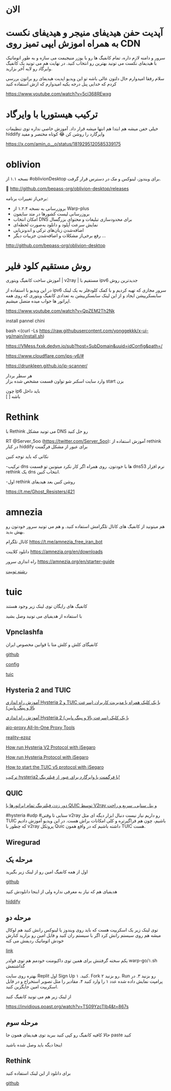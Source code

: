 # الان

#  آپدیت حفن هیدیفای منیجر و هیدیفای نکست به همراه اموزش ایپی تمیز روی CDN 

سرور و دامنه لازم داره، تمام کانفیگ ها رو با یوزر منیجیمت می سازه و به طور اتوماتیک با هیدیفای نکست می تونید بهترین رو انتخاب کنید. در نهایت هم می تونید یک کانفیگ وایرگاد رو لایه آخر بزارید.



سلام رفقا امیدوارم حال دلتون عالی باشه تو این ویدیو اپدیت هیدیفای رو براتون بررسی کردم که خدایی پنل درجه یکیه امیدوارم که ازش استفاده کنید

https://www.youtube.com/watch?v=5ci368REwxg





# ترکیب هیستوریا با وایرگاد

خیلی خفن میشه هم ابتدا هم انتها میشه قرار داد. آموزش خاصی نداره توی تنظیمات hiddify وایرگارد را روشن کن 😂 کوتاه مختصر و مفید 

https://x.com/amin_o__o/status/1819295120585339175



# oblivion

نسخه ۱.۱ از #oblivionDesktop برای ویندوز، لینوکس و مک در دسترس قرار گرفت.

🚀 http://github.com/bepass-org/oblivion-desktop/releases

برخی‌از تغییرات برنامه:
- بروزرسانی به نسخه ۱.۲.۴ از Warp-plus
- بروزرسانی لیست کشورها در متد سایفون
- امکان انتخاب DNS برای محدودسازی تبلیغات و محتوای بزرگسال
- نمایش سرعت آپلود و دانلود به‌صورت لحظه‌ای
- اضافه‌شدن زبان‌های ترکی و اندونزیایی 
- رفع برخی‌از مشکلات و اضافه‌شدن جزییات دیگر ...

http://github.com/bepass-org/oblivion-desktop


# روش مستقیم کلود فلیر

 آموزش ساخت کانفیگ ویتوری | v2ray | مستقیم با ipv6 جدیدترین روش 

 در این ویدیو با استفاده از ipv6 سرور مجازی که تهیه کردیم و با کمک کلودفلر به یک لینک سابسکریپشن ایجاد و از این لینک سابسکریپشن به تعدادی کانفیگ ویتوری که روی همه اپراتور ها جواب میده متصل میشیم.

 https://www.youtube.com/watch?v=QpZEM2Th2Nk

install pannel chini

bash <(curl -Ls https://raw.githubusercontent.com/yonggekkk/x-ui-yg/main/install.sh)


https://VMess.fxxk.dedyn.io/sub?host=SubDomain&uuid=idConfig&path=/



https://www.cloudflare.com/ips-v6/#

https://drunkleen.github.io/ip-scanner/

هر سطر بردار  
وارد سایت اسکنر شو
تو‌اون قسمت مشخص شده بزار
start بزن



چون ip6
باید داخل  
[   ]
باشه
 
 

# Rethink 

با Rethink می تونید مشکل DNS رو حل کنید

RT @Server_5oo (https://twitter.com/Server_5oo): آموزش استفاده از rethink در کنار hiddify برای عبور از مشکل فرگمنت

نکاتی که باید توجه کنین

-ترکیب dns ها با خودتون. روی همراه اگر کار نکرد میتونین تو قسمت dns53 نرم افزار rethink یک dns انتخاب کنین.

-اول rethink روشن کنین بعد هیدیفای


https://t.me/Ghost_Resisters/421


#  amnezia


هم میتونید از کانفیگ های کانال تلگرامش استفاده کنید.
و هم می تونید سرور خودتون رو بهش بدید.


کانال تلگرام
https://t.me/amnezia_free_iran_bot

دانلود کلاینت
https://amnezia.org/en/downloads

راه اندازی سرور
https://amnezia.org/en/starter-guide



[رشته توییت](https://threadreaderapp.com/thread/1792540626967204087.html)



# tuic 

کانفیگ های رایگان توی لینک زیر وجود هستند

با استفاده از هدیفیای می تونید وصل بشید

## Vpnclashfa

 کانفیگای کلش و کلش متا با قوانین مخصوص ایران 

 [github](https://github.com/coldwater-10/Vpnclashfa)

 [config](https://raw.githubusercontent.com/coldwater-10/Vpnclashfa/main/raw/irc)

 [tuic](https://raw.githubusercontent.com/coldwater-10/Vpnclashfa/main/raw/tuic%20%26%20hy2.txt)


## Hysteria 2  and TUIC

[ آموزش راه اندازی Hysteria 2 و TUIC با یک کلیک همراه با مدیریت کاربران (سرعت بالا و پینگ پایین) ](https://www.youtube.com/watch?v=T_p9VqngfY8&t=69s)

[ آموزش راه اندازی Hysteria 2 با یک کلیک (سرعت بالا و پینگ پایین) ](https://www.youtube.com/watch?v=Tj-zM0yT62A&t=5s)


[aio-proxy All-In-One Proxy Tools](https://github.com/hrostami/aio-proxy)

[reality-ezpz](https://github.com/aleskxyz/reality-ezpz)

[How run Hysteria V2 Protocol with iSegaro](https://telegra.ph/How-run-Hysteria-V2-Protocol-with-iSegaro-09-02)

[How run Hysteria Protocol with iSegaro](https://telegra.ph/How-run-Hysteria-Protocol-with-iSegaro-04-07)

[How to start the TUIC v5 protocol with iSegaro](https://telegra.ph/How-to-start-the-TUIC-v5-protocol-with-iSegaro-08-26)


[ترکیب hysteria2 با فرگمنت یا وایرگارد برای عبور از فیلترینگ!](https://telegra.ph/%D8%AA%D8%B1%DA%A9%DB%8C%D8%A8-hysteria2-%D8%A8%D8%A7-fragment-%D9%88-%D9%88%D8%A7%DB%8C%D8%B1%DA%AF%D8%A7%D8%B1%D8%AF-%D8%A8%D8%B1%D8%A7%DB%8C-%D8%B9%D8%A8%D9%88%D8%B1-%D8%A7%D8%B2-%D9%81%DB%8C%D9%84%D8%AA%D8%B1%DB%8C%D9%86%DA%AF-03-13)


## QUIC
[ دور زدن فیلترینگ تمام اپراتورها با QUIC توسط V2ray و پنل سنایی. سریع و راحت ](https://www.youtube.com/watch?v=K4aFv2OWFbI)

#hysteria #udp #سنایی
تا وقتی v2ray رو داریم نیاز نیست دنبال ابزار دیگه ای مثل TUIC باشیم، چون هم فراگیرتره و کلی امکانات براش هست. در این ویدیو آموزش دادیم که چطور با v2ray پروتکل Quic داشته باشیم که در واقع همون TUIC هست.




## Wiregurad


## مرحله یک
اول از همه کانفیگ امین رو از لینک زیر بگیرید

[github](https://github.com/amin4139/share_file/blob/main/Hiddify%2B)

هدیفیای هم که نیاز به معرفی نداره ولی از اینجا دانلودش کنید

[hiddify](https://github.com/hiddify/hiddify-next/releases)


## مرحله دو

 توی لینک زیر یک اسکریپت هست که باید روی ویندوز یا لینوکس رانش  کنید
هم لوکال میشه هم روی سیستم رانش کرد
اگر با سیستم ران کنید و فایل امین رو بزارید کنارش خودش اتوماتیک ردیفش می کنه


 [link](https://replit.com/@misaka-blog/warpgo-sbfile-generator?v=1)

یکم سخته گرفتنش برای همین توی داکیومنت خودمم هم توی فولدر 
warp-go/۱.sh
گذاشتمش

بهتره روی سایت Replit اول Sign Up کنید.
۱. Fork رو بزنید
۲. Run رو بزنید
۳. در پرامپت نمایش داده شده عدد ۱ را وارد کنید
۴. مقادیر را مثل تصویر استخراج و در فایل اسکریپت امین جایگزین کنید.

از لینک زیر هم می تونید کانفیگ کنید

https://invidious.poast.org/watch?v=TS09YzcTIb4&t=867s


## مرحله سوم

حالا کافیه کانفیگ رو کپی کنید ببرید توی هیدیفای همون جا 
paste
کنید

اینجا دیگه باید وصل شده باشید







##  Rethink

برای دانلود از این لینک استفاده کنید

[github](https://github.com/celzero/rethink-app/releases)

